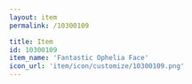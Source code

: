 ```yaml
---
layout: item
permalink: /10300109

title: Item
id: 10300109
item_name: 'Fantastic Ophelia Face'
icon_url: 'item/icon/customize/10300109.png'
---
```

